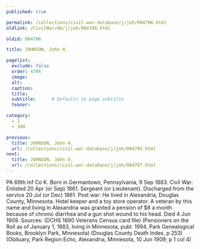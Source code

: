```yaml
---
published: true

permalink: /collections/civil-war-database/j/joh/004706.html
oldlink: /CivilWar/db/j/joh/004706.html

oldid: 004706

title: JOHNSON, John H.

pagelist:
  exclude: false
  order: 4706
  image: 
  alt:
  caption:
  title:
  subtitle:      # Defaults to page subtitle
  teaser:

category: 
  - J 
  - JOH

previous:
  title: JOHNSON, John H.
  url: /collections/civil-war-database/j/joh/004705.html  
next:
  title: JOHNSON, John O.
  url: /collections/civil-war-database/j/joh/004707.html   
---
```

PA 69th Inf Co K. Born in Germantown, Pennsylvania, 9 Sep 1883. Civil War: Enlisted 20 Apr (or Sep) 1861. Sergeant (or Lieutenant). Discharged from the service 20 Jul (or Dec) 1861. Post war: He lived in Alexandria, Douglas County, Minnesota. Hotel keeper and a toy store operator. A veteran by this name and living in Alexandria was granted a pension of $8 a month because of chronic diarrhea and a gun shot wound to his head. Died 4 Jun 1909. Sources: (DCHS 1890 Veterans Census card file) (Pensioners on the Roll as of January 1, 1883, living in Minnesota, publ. 1994, Park Genealogical Books, Brooklyn Park, Minnesota) (Douglas County Death Index, p 253) (Obituary, Park Region Echo, Alexandria, Minnesota, 10 Jun 1909; p 1 col 4)